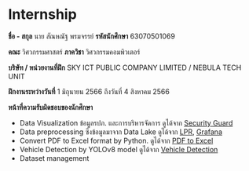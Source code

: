 # Internship


**ชื่อ - สกุล** นาย สัณหณัฐ พรมจรรย์	**รหัสนักศึกษา** 63070501069

**คณะ** วิศวกรรมศาสตร์ 		**ภาควิชา** วิศวกรรมคอมพิวเตอร์

**บริษัท / หน่วยงานที่ฝึก** SKY ICT PUBLIC COMPANY LIMITED / NEBULA TECH UNIT

**ฝึกงานระหว่างวันที่**  1 มิถุนายน 2566   ถึงวันที่  4 สิงหาคม 2566

**หน้าที่ความรับผิดชอบของนักศึกษา**

-	Data Visualization ข้อมูลรปภ. และการบริหารจัดการ ดูได้จาก [Security Guard](https://github.com/monsanhanat/Portfolio/tree/main/Internship/Security%20Guard)
-	Data preprocessing ซี่งข้อมูลมาจาก Data Lake ดูได้จาก [LPR](lpr_log), [Grafana](Grafana)
-	Convert PDF to Excel format by Python.  ดูได้จาก [PDF to Excel](pdf_to_excel)
-	Vehicle Detection by YOLOv8 model  ดูได้จาก [Vehicle Detection](yolov8_detect_car)
-	Dataset management
